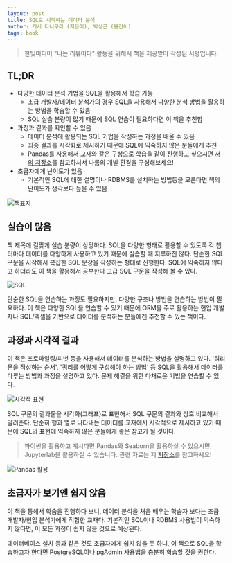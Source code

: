 ```yaml
---
layout: post
title: SQL로 시작하는 데이터 분석
author: 캐시 타니무라 (지은이), 박상근 (옮긴이)
tags: book
---
```


> 한빛미디어 "나는 리뷰어다" 활동을 위해서 책을 제공받아 작성된 서평입니다.

## TL;DR

- 다양한 데이터 분석 기법을 SQL을 활용해서 학습 가능
	- 초급 개발자/데이터 분석가의 경우 SQL을 사용해서 다양한 분석 방법을 활용하는 방법을 학습할 수 있음
	- SQL 실습 분량이 많기 때문에 SQL 연습이 필요하다면 이 책을 추천함
- 과정과 결과를 확인할 수 있음
	- 데이터 분석에 활용되는 SQL 기법을 작성하는 과정을 배울 수 있음
	- 최종 결과를 시각화로 제시하기 때문에 SQL에 익숙하지 않은 분들에게 추천
	- Pandas를 사용해서 교재와 같은 구성으로 학습을 같이 진행하고 싶으시면 [저의 저장소](https://github.com/sigmadream/practice-sql/blob/main/getting-start-data-analysis-with-sql-using-pandas.ipynb)를 참고하셔서 나름의 개발 환경을 구성해보세요!
- 초급자에게 난이도가 있음
	- 기본적인 SQL에 대한 설명이나 RDBMS를 설치하는 방법등을 모른다면 책의 난이도가 생각보다 높을 수 있음

![책표지]({{site.baseurl}}/images/20220820/01.JPG)

## 실습이 많음

책 제목에 걸맞게 실습 분량이 상당하다. SQL을 다양한 형태로 활용할 수 있도록 각 챕터마다 데이터를 다양하게 사용하고 있기 때문에 실습할 때 지루하진 않다. 단순한 SQL 구문을 시작해서 복잡한 SQL 문장을 작성하는 형태로 진행한다. SQL에 익숙하지 않다고 하더라도 이 책을 활용해서 공부한다 고급 SQL 구문을 작성해 볼 수 있다.

![SQL]({{site.baseurl}}/images/20220820/03.JPG)

단순한 SQL을 연습하는 과정도 필요하지만, 다양한 구조나 방법을 연습하는 방법이 필요하다. 이 책은 다양한 SQL을 연습할 수 있기 때문에 ORM을 주로 활용하는 현업 개발자나 SQL/엑셀을 기반으로 데이터를 분석하는 분들에겐 추천할 수 있는 책이다.

## 과정과 시각적 결과

이 책은 프로파일링/피벗 등을 사용해서 데이터를 분석하는 방법을 설명하고 있다. '쿼리문을 작성하는 순서', '쿼리를 어떻게 구성해야 하는 방법' 등 SQL을 활용해서 데이터를 다루는 방법과 과정을 설명하고 있다. 문제 해결을 위한 다채로운 기법을 연습할 수 있다.

![시각적 표현]({{site.baseurl}}/images/20220820/02.JPG)

SQL 구문의 결과물을 시각화(그래프)로 표현해서 SQL 구문의 결과와 상호 비교해서 알려준다. 단순히 행과 열로 나타내는 데이터를 교재에서 시각적으로 제시하고 있기 때문에 SQL의 표현에 익숙하지 않은 분들에게 좋은 참고가 될 것이다. 

> 파이썬을 활용하고 계시다면 Pandas와 Seaborn을 활용하실 수 있으시면, Jupyterlab을 활용하실 수 있습니다. 관련 자료는 제 [저장소](https://github.com/sigmadream/practice-sql)를 참고하세요!

![Pandas 활용]({{site.baseurl}}/images/20220820/04.png)

## 초급자가 보기엔 쉽지 않음

이 책을 통해서 학습을 진행하다 보니, 데이터 분석을 처음 배우는 학습자 보다는 초급 개발자/현업 분석가에게 적합한 교재다. 기본적인 SQL이나 RDBMS 사용법이 익숙하지 않다면, 이 모든 과정이 쉽지 않을 것으로 예상된다.

데이터베이스 설치 등과 같은 것도 초급자에게 쉽지 않을 듯 하니, 이 책으로 SQL을 학습하고자 한다면 PostgreSQL이나 pgAdmin 사용법을 충분히 학습할 것을 권한다.
